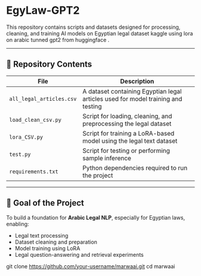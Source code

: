 # EgyLaw-GPT2


This repository contains scripts and datasets designed for processing, cleaning, and training AI models on Egyptian legal dataset kaggle  using lora on arabic tunned gpt2 from huggingface .

---

## 📌 Repository Contents

| File | Description |
|------|-------------|
| `all_legal_articles.csv` | A dataset containing Egyptian legal articles used for model training and testing |
| `load_clean_csv.py` | Script for loading, cleaning, and preprocessing the legal dataset |
| `lora_CSV.py` | Script for training a LoRA-based model using the legal text dataset |
| `test.py` | Script for testing or performing sample inference |
| `requirements.txt` | Python dependencies required to run the project |

---

## 🚀 Goal of the Project
To build a foundation for **Arabic Legal NLP**, especially for Egyptian laws, enabling:
- Legal text processing  
- Dataset cleaning and preparation  
- Model training using LoRA  
- Legal question-answering and retrieval experiments  


git clone https://github.com/your-username/marwaai.git
cd marwaai
